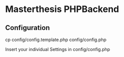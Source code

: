 Masterthesis PHPBackend
=======================

Configuration
-------------
cp config/config.template.php config/config.php

Insert your individual Settings in config/config.php